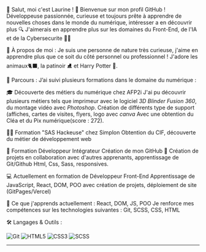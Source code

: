👋 Salut, moi c'est Laurine !
🌟 Bienvenue sur mon profil GitHub !
Développeuse passionnée, curieuse et toujours prête à apprendre de nouvelles choses dans le monde du numérique, intéresser a en découvrir plus 🔍 
J'aimerais en apprendre plus sur les domaines du Front-End, de l'IA et de la Cybersecurite 🤖🔐

🚀 À propos de moi :
Je suis une personne de nature très curieuse, j'aime en apprendre plus que ce soit du côté personnel ou professionnel ! J'adore les animaux🐈‍⬛, la patinoir ⛸️ et Harry Potter 🐍.

🔭 Parcours :
J’ai suivi plusieurs formations dans le domaine du numérique :

🎓 Découverte des métiers du numérique chez AFP2i
J'ai pu découvrir plusieurs métiers tels que imprimeur avec le logiciel  *3D Blinder Fusion 360*, du montage vidéo avec *Photoshop*.
Création de différents type de support (affiches, cartes de visites, flyers, logo avec *canva*
Avec une obtention  du Cléa et du Pix numérique(score : 272). 

👩‍💻 Formation "SAS Hackeuse" chez Simplon
Obtention du CIF, découverte du métier de développement web

🧩 Formation Développeur Intégrateur
Création de mon GitHub 🤗 Création de projets en collaboration avec d'autres apprenants, apprentissage de Git/Github Html, Css, Sass, responsives.

💻 Actuellement en formation de Développeur Front-End
Apprentissage de JavaScript, React, DOM, POO avec création de projets, déploiement de site (GitPages/Vercel)

🌱 Ce que j'apprends actuellement :
React, DOM, JS, POO
Je renforce mes compétences sur les technologies suivantes :
Git, SCSS, CSS, HTML

🛠️ Langages & Outils :

![Git](https://img.shields.io/badge/-Git-333333?style=flat&logo=git)
![HTML5](https://img.shields.io/badge/-HTML5-E34F26?style=flat&logo=html5&logoColor=white)
![CSS3](https://img.shields.io/badge/-CSS3-1572B6?style=flat&logo=css3&logoColor=white)
![SCSS](https://img.shields.io/badge/-SCSS-CC6699?style=flat&logo=sass&logoColor=white)



---
